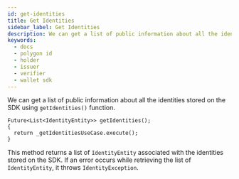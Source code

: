 ```yaml
---
id: get-identities
title: Get Identities
sidebar_label: Get Identities
description: We can get a list of public information about all the identities stored on the SDK using getIdentities() function.
keywords:
  - docs
  - polygon id
  - holder
  - issuer
  - verifier
  - wallet sdk
---
```

 
We can get a list of public information about all the identities stored on the SDK using `getIdentities()` function. 
 
```
Future<List<IdentityEntity>> getIdentities();
{
  return _getIdentitiesUseCase.execute();
}
```

This method returns a list of `IdentityEntity` associated with the identities stored on the SDK. If an error occurs while retrieving the list of `IdentityEntity`, it throws `IdentityException`.
